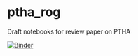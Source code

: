 # ptha_rog
Draft notebooks for review paper on PTHA

[![Binder](http://mybinder.org/badge.svg)](http://mybinder.org:/repo/rjleveque/ptha_rog)

